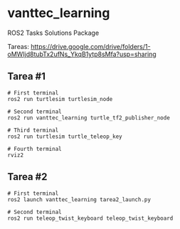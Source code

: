 # vanttec_learning
ROS2 Tasks Solutions Package

Tareas: 
https://drive.google.com/drive/folders/1-oMWIjd8tubTx2ufNs_YkqB1ytp8sMfa?usp=sharing

## Tarea #1
```Shell
# First terminal
ros2 run turtlesim turtlesim_node

# Second terminal
ros2 run vanttec_learning turtle_tf2_publisher_node

# Third terminal
ros2 run turtlesim turtle_teleop_key

# Fourth terminal
rviz2
```

## Tarea #2
```Shell
# First terminal
ros2 launch vanttec_learning tarea2_launch.py

# Second terminal
ros2 run teleop_twist_keyboard teleop_twist_keyboard
```